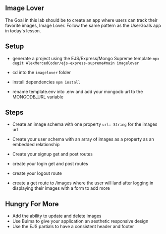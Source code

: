 ## Image Lover

The Goal in this lab should be to create an app where users can track their favorite images, Image Lover. Follow the same pattern as the UserGoals app in today's lesson.

## Setup

-   generate a project using the EJS/Express/Mongo Supreme template `npx degit AlexMercedCoder/ejs-express-supreme#main imagelover`

-   cd into the `imagelover` folder

-   install dependencies `npm install`

-   rename template.env into .env and add your mongodb url to the MONGODB_URL variable

## Steps

-   Create an image schema with one property `url: String` for the images url

-   Create your user schema with an array of images as a property as an embedded relationship

-   Create your signup get and post routes

-   create your login get and post routes

-   create your logout route

-   create a get route to /images where the user will land after logging in displaying their images with a form to add more

## Hungry For More

-   Add the ability to update and delete images
-   Use Bulma to give your application an aesthetic responsive design
-   Use the EJS partials to have a consistent header and footer
